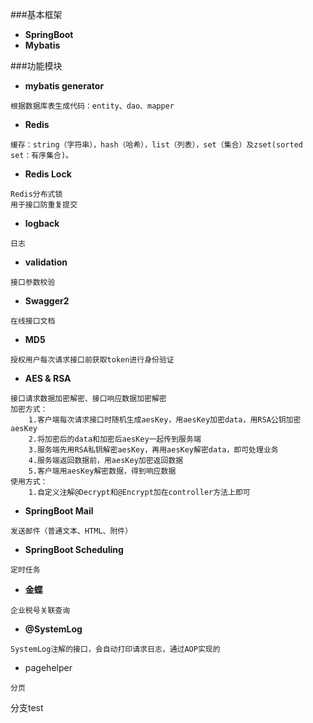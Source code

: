 ###基本框架
* **SpringBoot**
* **Mybatis**

###功能模块
* **mybatis generator**
```
根据数据库表生成代码：entity、dao、mapper
```
* **Redis**
```
缓存：string（字符串），hash（哈希），list（列表），set（集合）及zset(sorted set：有序集合)。
```
* **Redis Lock**
```
Redis分布式锁
用于接口防重复提交
```
* **logback**
```
日志
```
* **validation**
```
接口参数校验
```
* **Swagger2**
```
在线接口文档
```
* **MD5**
```
授权用户每次请求接口前获取token进行身份验证
```
* **AES & RSA**
```
接口请求数据加密解密、接口响应数据加密解密
加密方式：
    1.客户端每次请求接口时随机生成aesKey，用aesKey加密data，用RSA公钥加密aesKey
    2.将加密后的data和加密后aesKey一起传到服务端
    3.服务端先用RSA私钥解密aesKey，再用aesKey解密data，即可处理业务
    4.服务端返回数据前，用aesKey加密返回数据
    5.客户端用aesKey解密数据，得到响应数据
使用方式：
    1.自定义注解@Decrypt和@Encrypt加在controller方法上即可
```
* **SpringBoot Mail**
```
发送邮件（普通文本、HTML、附件）
```
* **SpringBoot Scheduling**
```
定时任务
```
* **金蝶**
```
企业税号关联查询
```
* **@SystemLog**
```
SystemLog注解的接口，会自动打印请求日志，通过AOP实现的
```
* pagehelper
```
分页
```
分支test